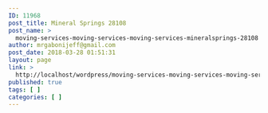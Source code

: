 ```yaml
---
ID: 11968
post_title: Mineral Springs 28108
post_name: >
  moving-services-moving-services-moving-services-mineralsprings-28108
author: mrgabonijeff@gmail.com
post_date: 2018-03-28 01:51:31
layout: page
link: >
  http://localhost/wordpress/moving-services-moving-services-moving-services-mineralsprings-28108/
published: true
tags: [ ]
categories: [ ]
---
```

